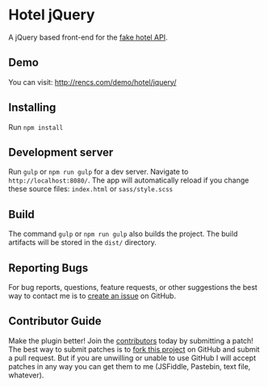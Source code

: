 # Hotel jQuery
A jQuery based front-end for the [fake hotel API](../api).

## Demo

You can visit: http://rencs.com/demo/hotel/jquery/

## Installing

Run `npm install`

## Development server

Run `gulp` or `npm run gulp` for a dev server. Navigate to `http://localhost:8080/`. The app will automatically reload if you change these source files: `index.html` or `sass/style.scss`

## Build

The command `gulp` or `npm run gulp` also builds the project. The build artifacts will be stored in the `dist/` directory.

## Reporting Bugs
For bug reports, questions, feature requests, or other suggestions the best way to contact me is to [create an issue][newissue] on GitHub.

[newissue]: https://github.com/pemre/demo/issues/new

## Contributor Guide
Make the plugin better! Join the [contributors] today by submitting a patch! The best way to submit patches is to [fork this project][fork] on GitHub and submit a pull request. But if you are unwilling or unable to use GitHub I will accept patches in any way you can get them to me (JSFiddle, Pastebin, text file, whatever).

[contributors]: https://github.com/pemre/demo/graphs/contributors
[fork]: https://github.com/pemre/demo/fork